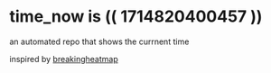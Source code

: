 # time_now is (( 1714820400457 ))

an automated repo that shows the currnent time

inspired by [breakingheatmap](https://github.com/breakingheatmap/breakingheatmap)